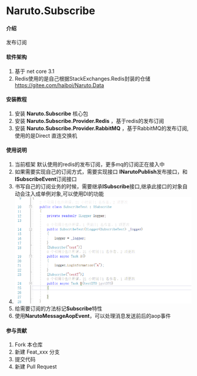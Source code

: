 # Naruto.Subscribe

#### 介绍
发布订阅

#### 软件架构
1.    基于 net core 3.1
2. Redis使用的是自己根据StackExchanges.Redis封装的仓储 <https://gitee.com/haiboi/Naruto.Data>


#### 安装教程
1. 安装 <b>Naruto.Subscribe</b> 核心包
2. 安装 <b>Naruto.Subscribe.Provider.Redis</b> ，基于redis的发布订阅
3. 安装 <b>Naruto.Subscribe.Provider.RabbitMQ</b> ，基于RabbitMQ的发布订阅,使用的是Direct 直连交换机
#### 使用说明

1.  当前框架 默认使用的redis的发布订阅，更多mq的订阅正在接入中
2.  如果需要实现自己的订阅方式，需要实现接口 <b>INarutoPublish</b>发布接口，和<b>ISubscribeEvent</b>订阅接口
3. 书写自己的订阅业务的时候，需要继承<b>ISubscribe</b>接口,继承此接口的对象自动会注入成单例对象,可以使用DI的功能
4. ![subscribe](/subscribe.png)
5. 给需要订阅的方法标记<b>Subscribe</b>特性
6. 使用<b>NarutoMessageAopEvent</b>，可以处理消息发送前后的aop事件
#### 参与贡献 

1.  Fork 本仓库
2.  新建 Feat_xxx 分支
3.  提交代码
4.  新建 Pull Request